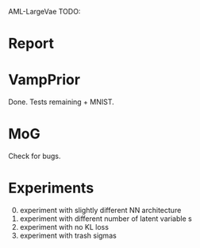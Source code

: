 AML-LargeVae TODO:

# Report

# VampPrior 

Done. Tests remaining + MNIST.

# MoG

Check for bugs.

# Experiments

0. experiment with slightly different NN architecture
1. experiment with different number of latent variable s
2. experiment with no KL loss
3. experiment with trash sigmas 
